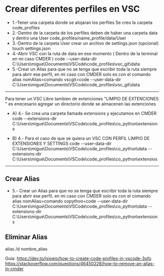 # Crear diferentes perfiles en VSC
- 1.-Tener una carpeta donde se alojaran los perfiles
	Se creo la carpeta code_profiles
- 2.-Dentro de la carpeta de los perfiles deben de haber una carpeta data y dentro una User
	code_profiles/name_profile/data/User
- 3.-Dentro de la carpeta User crear un archivo de settings.json (opcional)
	touch settings.json
- 4.-Abrir VSC con la ruta de data en ese momento ( Dentro de la terminal en mi caso CMDER )
	code --user-data-dir C:\Users\migue\Documents\VSCode\code_profiles\vsc_git\data
- 5.-Crear un Alias para que no se tenga que escribir toda la ruta siempre para abrir ese perfil, en mi caso con CMDER solo es con el comando alias nomAlias=comando
	vscgit=code --user-data-dir C:\Users\migue\Documents\VSCode\code_profiles\vsc_git\data

***

Para tener un VSC Libre tambien de extenciones "LIMPIO DE EXTENCIONES " es enecesario agregar un directorio donde se almacenen las extenciones
- A) 4.- Se crea una carpeta llamada extensions y ejecutamos en CMDER
	code --extensions-dir C:\Users\migue\Documents\VSCode\code_profiles\co_python\extensions

- B) 4.- Para el caso de que se quiera un VSC CON PERFIL LIMPIO DE EXTENSIONES Y SETTINGS
	 code --user-data-dir C:\Users\migue\Documents\VSCode\code_profiles\co_python\data --extensions-dir C:\Users\migue\Documents\VSCode\code_profiles\co_python\extensios

***

## Crear Alias
- 5.- Crear un Alias para que no se tenga que escribir toda la ruta siempre para abrir ese perfil, en mi caso con CMDER solo es con el comando alias nomAlias=comando
	copython=code --user-data-dir C:\Users\migue\Documents\VSCode\code_profiles\co_python\data --extensions-dir C:\Users\migue\Documents\VSCode\code_profiles\co_python\extensions


## Eliminar Alias
alias /d nombre_alias




Guia: 
https://dev.to/jsjoeio/how-to-create-code-profiles-in-vscode-3ofo
https://stackoverflow.com/questions/46450228/how-to-remove-an-alias-in-cmder

